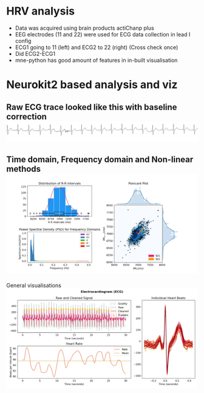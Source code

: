 # HRV analysis
- Data was acquired using brain products actiChanp plus
- EEG electrodes (11 and 22) were used for ECG data collection in lead I config
- ECG1 going to 11 (left) and ECG2 to 22 (right) (Cross check once)
- Did ECG2-ECG1
- mne-python has good amount of features in in-built visualisation

# Neurokit2 based analysis and viz
Raw ECG trace looked like this with baseline correction
![Raw trace](https://github.com/rahulvenugopal/HRV_adventures/blob/main/results/After_baseline_correction.jpg)
---

Time domain, Frequency domain and Non-linear methods
![Parameters](https://github.com/rahulvenugopal/HRV_adventures/blob/main/results/All_parameters_HRV.jpeg)
---

General visualisations
![Overall viz](https://github.com/rahulvenugopal/HRV_adventures/blob/main/results/Summary_HRV.jpeg)